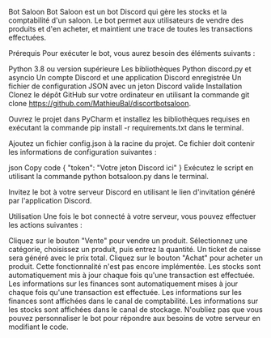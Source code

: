 Bot Saloon
Bot Saloon est un bot Discord qui gère les stocks et la comptabilité d'un saloon. Le bot permet aux utilisateurs de vendre des produits et d'en acheter, et maintient une trace de toutes les transactions effectuées.

Prérequis
Pour exécuter le bot, vous aurez besoin des éléments suivants :

Python 3.8 ou version supérieure
Les bibliothèques Python discord.py et asyncio
Un compte Discord et une application Discord enregistrée
Un fichier de configuration JSON avec un jeton Discord valide
Installation
Clonez le dépôt GitHub sur votre ordinateur en utilisant la commande git clone https://github.com/MathieuBal/discortbotsaloon.

Ouvrez le projet dans PyCharm et installez les bibliothèques requises en exécutant la commande pip install -r requirements.txt dans le terminal.

Ajoutez un fichier config.json à la racine du projet. Ce fichier doit contenir les informations de configuration suivantes :

json
Copy code
{
  "token": "Votre jeton Discord ici"
}
Exécutez le script en utilisant la commande python botsaloon.py dans le terminal.

Invitez le bot à votre serveur Discord en utilisant le lien d'invitation généré par l'application Discord.

Utilisation
Une fois le bot connecté à votre serveur, vous pouvez effectuer les actions suivantes :

Cliquez sur le bouton "Vente" pour vendre un produit. Sélectionnez une catégorie, choisissez un produit, puis entrez la quantité. Un ticket de caisse sera généré avec le prix total.
Cliquez sur le bouton "Achat" pour acheter un produit. Cette fonctionnalité n'est pas encore implémentée.
Les stocks sont automatiquement mis à jour chaque fois qu'une transaction est effectuée.
Les informations sur les finances sont automatiquement mises à jour chaque fois qu'une transaction est effectuée.
Les informations sur les finances sont affichées dans le canal de comptabilité.
Les informations sur les stocks sont affichées dans le canal de stockage.
N'oubliez pas que vous pouvez personnaliser le bot pour répondre aux besoins de votre serveur en modifiant le code.